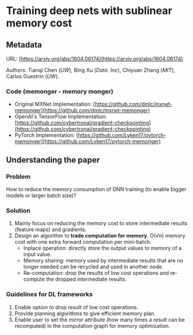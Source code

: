 # Training deep nets with sublinear memory cost

## Metadata

URL: [https://arxiv.org/abs/1604.06174](https://arxiv.org/abs/1604.06174)

Authors: Tianqi Chen (_UW_), Bing Xu (_Dato. Inc_), Chiyuan Zhang (_MIT_), Carlos Guestrin (_UW_).

### Code (memonger - memory monger)

* Original MXNet Implementation: [https://github.com/dmlc/mxnet-memonger](https://github.com/dmlc/mxnet-memonger)
* OpenAI's TensorFlow Implementation: [https://github.com/cybertronai/gradient-checkpointing](https://github.com/cybertronai/gradient-checkpointing)
* PyTorch Implementation: [https://github.com/Lyken17/pytorch-memonger](https://github.com/Lyken17/pytorch-memonger)

## Understanding the paper

### Problem

How to reduce the memory consumption of DNN training (to enable bigger models or larger batch size)?

### Solution

1. Mainly focus on reducing the memory cost to store intermediate results (feature maps) and gradients.
2. Design an algorithm to **trade computation for memory**. O(√n) memory cost with one extra forward computation per mini-batch.
   * Inplace operation: directly store the output values to memory of a input value.
   * Memory sharing: memory used by intermediate results that are no longer needed can be recycled and used in another node.
   * Re-computation: drop the results of low cost operations and re-compute the dropped intermediate results.

### Guidelines for DL frameworks

1. Enable option to drop result of low cost operations.
2. Provide planning algorithms to give efficient memory plan.
3. Enable user to set the mirror attribute (how many times a result can be recomputed) in the computation graph for memory optimization.
